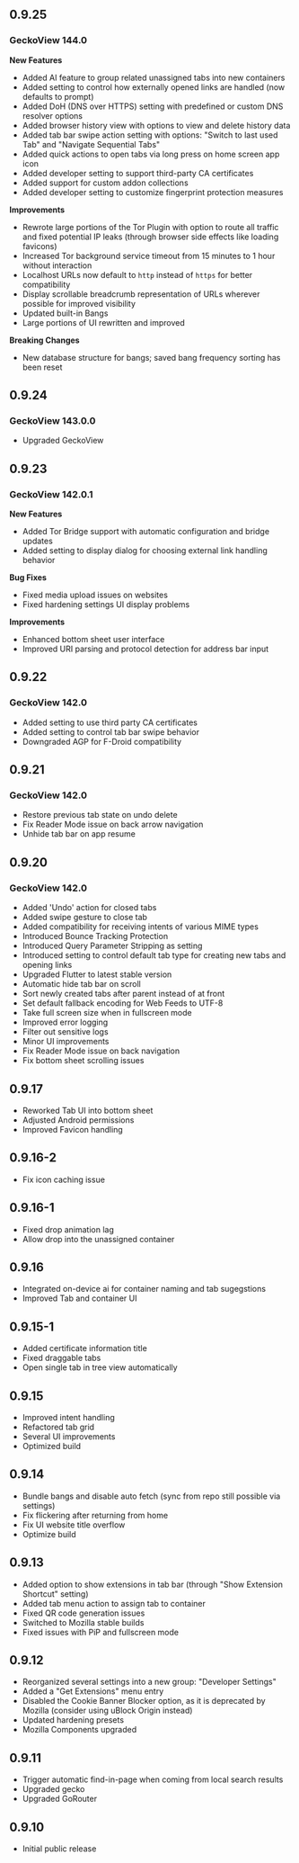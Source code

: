 ## 0.9.25
### GeckoView 144.0

**New Features**
- Added AI feature to group related unassigned tabs into new containers
- Added setting to control how externally opened links are handled (now defaults to prompt)
- Added DoH (DNS over HTTPS) setting with predefined or custom DNS resolver options
- Added browser history view with options to view and delete history data
- Added tab bar swipe action setting with options: "Switch to last used Tab" and "Navigate Sequential Tabs"
- Added quick actions to open tabs via long press on home screen app icon
- Added developer setting to support third-party CA certificates
- Added support for custom addon collections
- Added developer setting to customize fingerprint protection measures

**Improvements**
- Rewrote large portions of the Tor Plugin with option to route all traffic and fixed potential IP leaks (through browser side effects like loading favicons)
- Increased Tor background service timeout from 15 minutes to 1 hour without interaction
- Localhost URLs now default to `http` instead of `https` for better compatibility
- Display scrollable breadcrumb representation of URLs wherever possible for improved visibility
- Updated built-in Bangs
- Large portions of UI rewritten and improved

**Breaking Changes**
- New database structure for bangs; saved bang frequency sorting has been reset

## 0.9.24
### GeckoView 143.0.0

* Upgraded GeckoView

## 0.9.23
### GeckoView 142.0.1

**New Features**
- Added Tor Bridge support with automatic configuration and bridge updates
- Added setting to display dialog for choosing external link handling behavior

**Bug Fixes**
- Fixed media upload issues on websites
- Fixed hardening settings UI display problems

**Improvements**
- Enhanced bottom sheet user interface
- Improved URI parsing and protocol detection for address bar input

## 0.9.22
### GeckoView 142.0

* Added setting to use third party CA certificates
* Added setting to control tab bar swipe behavior
* Downgraded AGP for F-Droid compatibility

## 0.9.21
### GeckoView 142.0

* Restore previous tab state on undo delete
* Fix Reader Mode issue on back arrow navigation
* Unhide tab bar on app resume

## 0.9.20
### GeckoView 142.0

* Added 'Undo' action for closed tabs
* Added swipe gesture to close tab
* Added compatibility for receiving intents of various MIME types
* Introduced Bounce Tracking Protection
* Introduced Query Parameter Stripping as setting
* Introduced setting to control default tab type for creating new tabs and opening links
* Upgraded Flutter to latest stable version
* Automatic hide tab bar on scroll
* Sort newly created tabs after parent instead of at front
* Set default fallback encoding for Web Feeds to UTF-8
* Take full screen size when in fullscreen mode
* Improved error logging
* Filter out sensitive logs
* Minor UI improvements
* Fix Reader Mode issue on back navigation
* Fix bottom sheet scrolling issues

## 0.9.17

* Reworked Tab UI into bottom sheet
* Adjusted Android permissions
* Improved Favicon handling

## 0.9.16-2

* Fix icon caching issue

## 0.9.16-1

* Fixed drop animation lag
* Allow drop into the unassigned container

## 0.9.16

* Integrated on-device ai for container naming and tab sugegstions
* Improved Tab and container UI

## 0.9.15-1

* Added certificate information title
* Fixed draggable tabs
* Open single tab in tree view automatically

## 0.9.15

* Improved intent handling
* Refactored tab grid
* Several UI improvements
* Optimized build

## 0.9.14

* Bundle bangs and disable auto fetch (sync from repo still possible via settings)
* Fix flickering after returning from home
* Fix UI website title overflow
* Optimize build

## 0.9.13

* Added option to show extensions in tab bar (through "Show Extension Shortcut" setting)
* Added tab menu action to assign tab to container
* Fixed QR code generation issues
* Switched to Mozilla stable builds
* Fixed issues with PiP and fullscreen mode

## 0.9.12

* Reorganized several settings into a new group: "Developer Settings"
* Added a "Get Extensions" menu entry
* Disabled the Cookie Banner Blocker option, as it is deprecated by Mozilla (consider using uBlock Origin instead)
* Updated hardening presets
* Mozilla Components upgraded

## 0.9.11

* Trigger automatic find-in-page when coming from local search results
* Upgraded gecko
* Upgraded GoRouter

## 0.9.10

* Initial public release